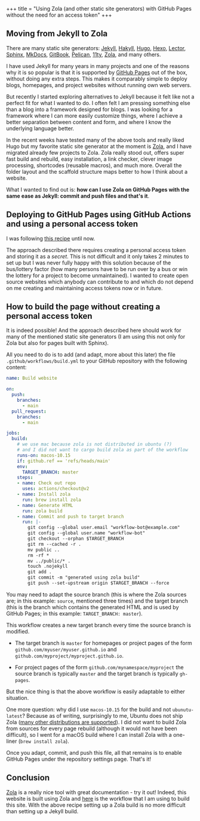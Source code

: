 +++
title = "Using Zola (and other static site generators) with GitHub Pages without the need for an access token"
+++

## Moving from Jekyll to Zola

There are many static site generators:
[Jekyll](https://jekyllrb.com/),
[Hakyll](https://jaspervdj.be/hakyll/),
[Hugo](https://gohugo.io/),
[Hexo](https://hexo.io/),
[Lector](https://www.getlektor.com/),
[Sphinx](https://www.sphinx-doc.org/),
[MkDocs](https://www.mkdocs.org/),
[GitBook](https://www.gitbook.com/),
[Pelican](https://blog.getpelican.com/),
[11ty](https://www.11ty.dev/),
[Zola](https://www.getzola.org/),
and many others.

I have used Jekyll for many years in many projects and one of the reasons why
it is so popular is that it is supported by [GitHub
Pages](https://pages.github.com/) out of the box, without doing any extra
steps.  This makes it comparably simple to deploy blogs, homepages, and project
websites without running own web servers.

But recently I started exploring alternatives to Jekyll because it felt like
not a perfect fit for what I wanted to do. I often felt I am pressing something
else than a blog into a framework designed for blogs.  I was looking for
a framework where I can more easily customize things, where I achieve a better
separation between content and form, and where I know the underlying language
better.

In the recent weeks have tested many of the above tools and really liked Hugo
but my favorite static site generator at the moment is
[Zola](https://www.getzola.org/), and I have migrated already few projects to
Zola.  Zola really stood out, offers super fast build and rebuild, easy
installation, a link checker, clever image processing, shortcodes (reusable
macros), and much more. Overall the folder layout and the scaffold structure
maps better to how I think about a website.

What I wanted to find out is: **how can I use
Zola on GitHub Pages with the same ease as Jekyll: commit and push files and
that's it**.


## Deploying to GitHub Pages using GitHub Actions and using a personal access token

I was following
[this recipe](https://www.getzola.org/documentation/deployment/github-pages/#github-actions)
until now.

The approach described there requires creating a personal access token and
storing it as a *secret*.  This is not difficult and it only takes 2 minutes to
set up but I was never fully happy with this solution because of the
bus/lottery factor (how many persons have to be run over by a bus or win the
lottery for a project to become unmaintained). I wanted to create open source
websites which anybody can contribute to and which do not depend on me creating
and maintaining access tokens now or in future.


## How to build the page without creating a personal access token

It is indeed possible! And the approach described here should work for many of
the mentioned static site generators (I am using this not only for Zola but
also for pages built with Sphinx).

All you need to do is to add (and adapt, more about this later) the file
`.github/workflows/build.yml` to your GitHub repository with the following content:

```yml
name: Build website

on:
  push:
    branches:
      - main
  pull_request:
    branches:
      - main

jobs:
  build:
    # we use mac because zola is not distributed in ubuntu (?)
    # and I did not want to cargo build zola as part of the workflow
    runs-on: macos-10.15
    if: github.ref == 'refs/heads/main'
    env:
      TARGET_BRANCH: master
    steps:
    - name: Check out repo
      uses: actions/checkout@v2
    - name: Install zola
      run: brew install zola
    - name: Generate HTML
      run: zola build
    - name: Commit and push to target branch
      run: |-
        git config --global user.email "workflow-bot@example.com"
        git config --global user.name "workflow-bot"
        git checkout --orphan $TARGET_BRANCH
        git rm --cached -r .
        mv public ..
        rm -rf *
        mv ../public/* .
        touch .nojekyll
        git add .
        git commit -m "generated using zola build"
        git push --set-upstream origin $TARGET_BRANCH --force
```

You may need to adapt the source branch (this is where the Zola sources are; in
this example: `source`, mentioned three times) and the target branch (this is
the branch which contains the generated HTML and is used by GitHub Pages; in
this example: `TARGET_BRANCH: master`).

This workflow creates a new target branch every time the source branch is
modified.

- The target branch is `master` for homepages or project pages of the form
  `github.com/myuser/myuser.github.io` and
  `github.com/myproject/myproject.github.io`.

- For project pages of the form `github.com/mynamespace/myproject` the source
  branch is typically `master` and the target branch is typically `gh-pages`.

But the nice thing is that the above workflow is easily adaptable to either
situation.

One more question: why did I use `macos-10.15` for the build and not
`ubunutu-latest`? Because as of writing, surprisingly to me, Ubuntu does not
ship Zola ([many other distributions are
supported](https://www.getzola.org/documentation/getting-started/installation/)).
I did not want to build Zola from sources for every page rebuild (although it
would not have been difficult), so I went for a macOS build where I can install
Zola with a one-liner (`brew install zola`).

Once you adapt, commit, and push this file, all that remains is to enable
GitHub Pages under the repository settings page. That's it!


## Conclusion

[Zola](https://www.getzola.org/) is a really nice tool with great documentation - try it out!
Indeed, this website is built using Zola and
[here](https://github.com/bast/bast.github.io/blob/main/.github/workflows/build.yml)
is the workflow that I am using to build this site.
With the above recipe setting up a Zola build is no more difficult than setting
up a Jekyll build.
